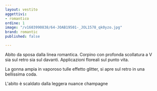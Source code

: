 ```yaml
---
layout: vestito
aggettivi:
- romantico
ordine: 1
image: "/v1603990838/64-JOAB19501-_JOL1578_qk0yzo.jpg"
brand: romantic
published: false

---
```

Abito da sposa dalla linea romantica. Corpino con profonda scollatura a V sia sul retro sia sul davanti. Applicazioni floreali sul punto vita.

La gonna ampia in vaporoso tulle effetto glitter, si apre sul retro in una bellissima coda.

L'abito è scaldato dalla leggera nuance champagne